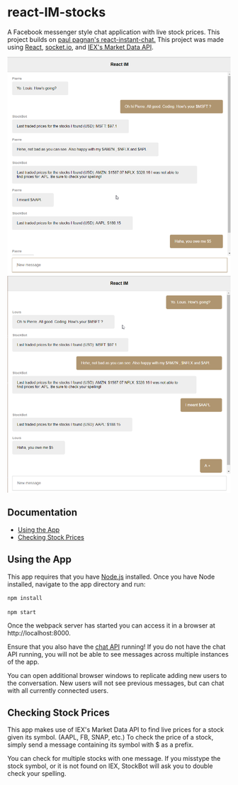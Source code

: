 # react-IM-stocks

A Facebook messenger style chat application with live stock prices.
This project builds on [paul pagnan's react-instant-chat.](https://github.com/paul-pagnan/react-instant-chat)
This project was made using [React](https://reactjs.org/), [socket.io](https://socket.io/), and [IEX's Market Data API](https://iextrading.com/developer/docs/#iex-market-data).

![](./example1.png)
![](./example2.png)

## Documentation

- [Using the App](#using-the-app)
- [Checking Stock Prices](#checking-stock-prices)

## Using the App

This app requires that you have [Node.js](https://nodejs.org/en/) installed.
Once you have Node installed, navigate to the app directory and run:

```
npm install

npm start
```

Once the webpack server has started you can access it in a browser at http://localhost:8000.

Ensure that you also have the [chat API](https://github.com/paul-pagnan/simple-chat-api) running!
If you do not have the chat API running, you will not be able to see messages across multiple instances of the app.

You can open additional browser windows to replicate adding new users to the conversation.
New users will not see previous messages, but can chat with all currently connected users.

## Checking Stock Prices

This app makes use of IEX's Market Data API to find live prices for a stock given its symbol. (AAPL, FB, SNAP, etc.)
To check the price of a stock, simply send a message containing its symbol with $ as a prefix.

You can check for multiple stocks with one message.
If you misstype the stock symbol, or it is not found on IEX, StockBot will ask you to double check your spelling.